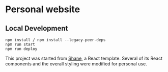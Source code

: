 # Personal website

## Local Development
```
npm install / npm install --legacy-peer-deps
npm run start
npm run deploy
```

This project was started from [Shane](https://themeforest.net/item/shane-react-personal-portfolio-template/32642263#), a React template. Several of its React components and the overall styling were modified for personal use.
